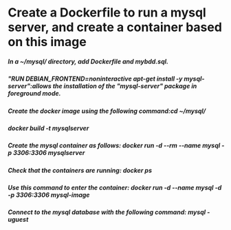
# Create a Dockerfile to run a mysql server, and create a container based on this image
##### In a ~/mysql/ directory, add Dockerfile and mybdd.sql.
##### "RUN DEBIAN_FRONTEND=noninteractive apt-get install -y mysql-server":allows the installation of the "mysql-server" package in foreground mode.
##### Create the docker image using the following command:cd ~/mysql/

##### docker build -t mysqlserver
##### Create the mysql container as follows: docker run -d --rm --name mysql -p 3306:3306 mysqlserver
##### Check that the containers are running: docker ps
##### Use this command to enter the container: docker run -d --name mysql  -d -p 3306:3306 mysql-image  
##### Connect to the mysql database with the following command: mysql -uguest 
